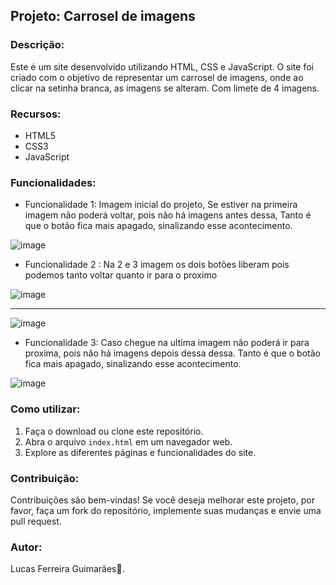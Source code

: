 ## Projeto: Carrosel de imagens

### Descrição:
Este é um site desenvolvido utilizando HTML, CSS e JavaScript. O site foi criado com o objetivo de representar um carrosel de imagens, onde ao clicar na setinha branca, as imagens se alteram. Com limete de 4 imagens.

### Recursos:
- HTML5
- CSS3
- JavaScript

### Funcionalidades:
- Funcionalidade 1: Imagem inicial do projeto, Se estiver na primeira imagem não poderá voltar, pois não há imagens antes dessa, Tanto é que o botão fica mais apagado, sinalizando esse acontecimento.
  
![image](https://github.com/lfguimara/carrossel-slider-de-imagens/assets/138631124/492e9456-af28-42cb-ab8e-4d17a17a03d0)

- Funcionalidade 2 : Na 2 e 3 imagem os dois botões liberam pois podemos tanto voltar quanto ir para o proximo

![image](https://github.com/lfguimara/carrossel-slider-de-imagens/assets/138631124/c21f57fa-e556-4d37-8891-e7bf471ac21d)

--------------------------------------------------------------------------------------------------------------------------
![image](https://github.com/lfguimara/carrossel-slider-de-imagens/assets/138631124/46a5820a-ac8d-42b6-a9ca-d5a64cd89d13)



- Funcionalidade 3: Caso chegue na ultima imagem não poderá ir para proxima, pois não há imagens depois dessa dessa. Tanto é que o botão fica mais apagado, sinalizando esse acontecimento.

![image](https://github.com/lfguimara/carrossel-slider-de-imagens/assets/138631124/bd8f418c-0123-4877-a44e-f74960b8bd5f)


### Como utilizar:
1. Faça o download ou clone este repositório.
2. Abra o arquivo `index.html` em um navegador web.
3. Explore as diferentes páginas e funcionalidades do site.


### Contribuição:
Contribuições são bem-vindas! Se você deseja melhorar este projeto, por favor, faça um fork do repositório, implemente suas mudanças e envie uma pull request.

### Autor:
Lucas Ferreira Guimarães👾.
